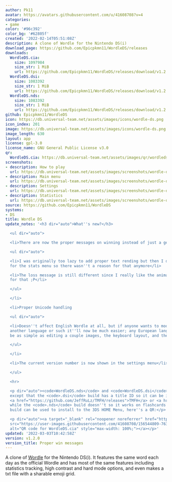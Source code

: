 ```yaml
---
author: Pk11
avatar: https://avatars.githubusercontent.com/u/41608708?v=4
categories:
- game
color: '#96c392'
color_bg: '#62805f'
created: '2022-02-14T05:51:08Z'
description: A clone of Wordle for the Nintendo DS(i)
download_page: https://github.com/Epicpkmn11/WordleDS/releases
downloads:
  WordleDS.cia:
    size: 1097984
    size_str: 1 MiB
    url: https://github.com/Epicpkmn11/WordleDS/releases/download/v1.2.0/WordleDS.cia
  WordleDS.dsi:
    size: 1083392
    size_str: 1 MiB
    url: https://github.com/Epicpkmn11/WordleDS/releases/download/v1.2.0/WordleDS.dsi
  WordleDS.nds:
    size: 1083392
    size_str: 1 MiB
    url: https://github.com/Epicpkmn11/WordleDS/releases/download/v1.2.0/WordleDS.nds
github: Epicpkmn11/WordleDS
icon: https://db.universal-team.net/assets/images/icons/wordle-ds.png
icon_index: 201
image: https://db.universal-team.net/assets/images/icons/wordle-ds.png
image_length: 630
layout: app
license: gpl-3.0
license_name: GNU General Public License v3.0
qr:
  WordleDS.cia: https://db.universal-team.net/assets/images/qr/wordleds-cia.png
screenshots:
- description: How to play
  url: https://db.universal-team.net/assets/images/screenshots/wordle-ds/how-to-play.png
- description: Main menu
  url: https://db.universal-team.net/assets/images/screenshots/wordle-ds/main-menu.png
- description: Settings
  url: https://db.universal-team.net/assets/images/screenshots/wordle-ds/settings.png
- description: Statistics
  url: https://db.universal-team.net/assets/images/screenshots/wordle-ds/statistics.png
source: https://github.com/Epicpkmn11/WordleDS
systems:
- DS
title: Wordle DS
update_notes: '<h3 dir="auto">What''s new?</h3>

  <ul dir="auto">

  <li>There are now the proper messages on winning instead of just a generic "Congratulations!"

  <ul dir="auto">

  <li>I was originally too lazy to add proper text rending but then I did it anyways
  for the stats menu so there wasn''t a reason for that anymore</li>

  <li>The loss message is still different since I really like the animation I did
  for that ;P</li>

  </ul>

  </li>

  <li>Proper Unicode handling

  <ul dir="auto">

  <li>Doesn''t affect English Wordle at all, but if anyone wants to modify this for
  another language or such it''ll now be much easier; any European language should
  be as simple as editing a couple images, the keyboard layout, and the word lists</li>

  </ul>

  </li>

  <li>The current version number is now shown in the settings menu</li>

  </ul>

  <hr>

  <p dir="auto"><code>WordleDS.nds</code> and <code>WordleDS.dsi</code> are identical
  except that the <code>.dsi</code> build has a title ID so it can be installed using
  <a href="https://github.com/JeffRuLz/TMFH/releases">TMFH</a> or <a href="https://github.com/Epicpkmn11/NTM/releases">NTM</a>
  while the <code>.nds</code> build doesn''t so it works on flashcards. The <code>.cia</code>
  build can be used to install to the 3DS HOME Menu, here''s a QR:</p>

  <p dir="auto"><a target="_blank" rel="noopener noreferrer" href="https://user-images.githubusercontent.com/41608708/156544809-7631253e-1372-4550-b06c-a06f258c96b1.png"><img
  src="https://user-images.githubusercontent.com/41608708/156544809-7631253e-1372-4550-b06c-a06f258c96b1.png"
  alt="QR code for WordleDS.cia" style="max-width: 100%;"></a></p>'
updated: '2022-03-03T10:42:58Z'
version: v1.2.0
version_title: Proper win messages
---
```

A clone of [Wordle](https://www.nytimes.com/games/wordle/index.html) for the Nintendo DS(i). It features the same word each day as the official Wordle and has most of the same features including statistics tracking, high contrast and hard mode options, and even makes a txt file with a sharable emoji grid.